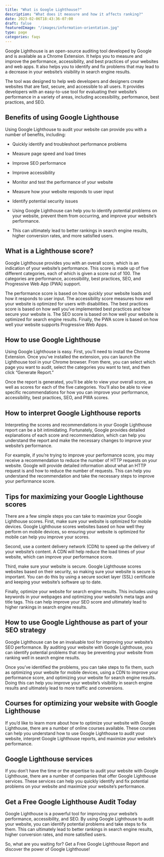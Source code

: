 ```yaml
---
title: "What is Google Lighthouse?"
description: "What does it measure and how it affects ranking?"
date: 2023-02-06T18:43:36-07:00
draft: false
featuredImage: "/images/information-orientation.jpg"
type: page
categories: faqs
---
```


Google Lighthouse is an open-source auditing tool developed by Google and is available as a Chrome Extension. It helps you to measure and improve the performance, accessibility, and best practices of your websites and web apps. It also helps you to identify and fix problems that may lead to a decrease in your website’s visibility in search engine results.

The tool was designed to help web developers and designers create websites that are fast, secure, and accessible to all users. It provides developers with an easy-to-use tool for evaluating their website’s performance in a variety of areas, including accessibility, performance, best practices, and SEO.

## Benefits of using Google Lighthouse
Using Google Lighthouse to audit your website can provide you with a number of benefits, including:

- Quickly identify and troubleshoot performance problems

- Measure page speed and load times

- Improve SEO performance

- Improve accessibility

- Monitor and test the performance of your website

- Measure how your website responds to user input

- Identify potential security issues

- Using Google Lighthouse can help you to identify potential problems on your website, prevent them from occurring, and improve your website’s performance.

- This can ultimately lead to better rankings in search engine results, higher conversion rates, and more satisfied users.

## What is a Lighthouse score?
Google Lighthouse provides you with an overall score, which is an indication of your website’s performance. This score is made up of five different categories, each of which is given a score out of 100. The categories are performance, accessibility, best practices, SEO, and Progressive Web App (PWA) support.

The performance score is based on how quickly your website loads and how it responds to user input. The accessibility score measures how well your website is optimized for users with disabilities. The best practices score is based on how well you’ve implemented best practices and how secure your website is. The SEO score is based on how well your website is optimized for search engine results. Finally, the PWA score is based on how well your website supports Progressive Web Apps.

## How to use Google Lighthouse
Using Google Lighthouse is easy. First, you’ll need to install the Chrome Extension. Once you’ve installed the extension, you can launch the Lighthouse tool in your Chrome browser. From there, you can select which page you want to audit, select the categories you want to test, and then click “Generate Report.”

Once the report is generated, you’ll be able to view your overall score, as well as scores for each of the five categories. You’ll also be able to view specific recommendations for how you can improve your performance, accessibility, best practices, SEO, and PWA scores.

## How to interpret Google Lighthouse reports
Interpreting the scores and recommendations in your Google Lighthouse report can be a bit intimidating. Fortunately, Google provides detailed explanations of each score and recommendation, which can help you understand the report and make the necessary changes to improve your website’s performance.

For example, if you’re trying to improve your performance score, you may receive a recommendation to reduce the number of HTTP requests on your website. Google will provide detailed information about what an HTTP request is and how to reduce the number of requests. This can help you understand the recommendation and take the necessary steps to improve your performance score.

## Tips for maximizing your Google Lighthouse scores
There are a few simple steps you can take to maximize your Google Lighthouse scores. First, make sure your website is optimized for mobile devices. Google Lighthouse scores websites based on how well they perform on mobile devices, so ensuring your website is optimized for mobile can help you improve your scores.

Second, use a content delivery network (CDN) to speed up the delivery of your website’s content. A CDN will help reduce the load times of your website, which can improve your performance score.

Third, make sure your website is secure. Google Lighthouse scores websites based on their security, so making sure your website is secure is important. You can do this by using a secure socket layer (SSL) certificate and keeping your website’s software up to date.

Finally, optimize your website for search engine results. This includes using keywords in your webpages and optimizing your website’s meta tags and title tags. This can help improve your SEO score and ultimately lead to higher rankings in search engine results.

## How to use Google Lighthouse as part of your SEO strategy
Google Lighthouse can be an invaluable tool for improving your website’s SEO performance. By auditing your website with Google Lighthouse, you can identify potential problems that may be preventing your website from ranking well in search engine results.

Once you’ve identified the problems, you can take steps to fix them, such as optimizing your website for mobile devices, using a CDN to improve your performance score, and optimizing your website for search engine results. Doing this can help you improve your website’s visibility in search engine results and ultimately lead to more traffic and conversions.

## Courses for optimizing your website with Google Lighthouse
If you’d like to learn more about how to optimize your website with Google Lighthouse, there are a number of online courses available. These courses can help you understand how to use Google Lighthouse to audit your website, interpret Google Lighthouse reports, and maximize your website’s performance.

## Google Lighthouse services
If you don’t have the time or the expertise to audit your website with Google Lighthouse, there are a number of companies that offer Google Lighthouse services. These services can help you quickly identify and fix potential problems on your website and maximize your website’s performance.

## Get a Free Google Lighthouse Audit Today
Google Lighthouse is a powerful tool for improving your website’s performance, accessibility, and SEO. By using Google Lighthouse to audit your website, you can identify potential problems and take steps to fix them. This can ultimately lead to better rankings in search engine results, higher conversion rates, and more satisfied users.

So, what are you waiting for? Get a Free Google Lighthouse Report and discover the power of Google Lighthouse!